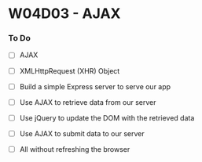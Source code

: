 # W04D03 - AJAX

### To Do
- [ ] AJAX
- [ ] XMLHttpRequest (XHR) Object
- [ ] Build a simple Express server to serve our app
- [ ] Use AJAX to retrieve data from our server
- [ ] Use jQuery to update the DOM with the retrieved data
- [ ] Use AJAX to submit data to our server
- [ ] All without refreshing the browser















